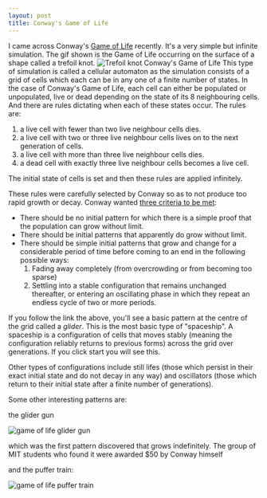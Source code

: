 ```yaml
---
layout: post
title: Conway's Game of Life
---
```


I came across Conway's [Game of Life]([https://playgameoflife.com/](https://playgameoflife.com/)) recently. It's a very simple but infinite simulation. The gif shown is the Game of Life occurring on the surface of a shape called a trefoil knot. 
![Trefoil knot Conway's Game of Life](https://upload.wikimedia.org/wikipedia/commons/6/64/Trefoil_knot_conways_game_of_life.gif)
This type of simulation is called a cellular automaton as the simulation consists of a grid of cells which each can be in any one of a finite number of states. In the case of Conway's Game of Life, each cell can either be populated or unpopulated, live or dead depending on the state of its 8 neighbouring cells. And there are rules dictating when each of these states occur. The rules are:

1. a live cell with fewer than two live neighbour cells dies.
2. a live cell with two or three live neighbour cells lives on to the next generation of cells.
3. a live cell with more than three live neighbour cells dies.
4. a dead cell with exactly three live neighbour cells becomes a live cell.

The initial state of cells is set and then these rules are applied infinitely.

These rules were carefully selected by Conway so as to not produce too rapid growth or decay. Conway wanted [three criteria to be met]([http://pi.math.cornell.edu/~lipa/mec/lesson6.html](http://pi.math.cornell.edu/~lipa/mec/lesson6.html)):

- There should be no initial pattern for which there is a simple proof that the population can grow without limit.
- There should be initial patterns that apparently do grow without limit.
- There should be simple initial patterns that grow and change for a considerable period of time before coming to an end in the following possible ways:
    1. Fading away completely (from overcrowding or from becoming too sparse)
    2. Settling into a stable configuration that remains unchanged thereafter, or entering an oscillating phase in which they repeat an endless cycle of two or more periods.

If you follow the link the above, you'll see a basic pattern at the centre of the grid called a _glider_. This is the most basic type of "spaceship". A spaceship is a configuration of cells that moves stably (meaning the configuration reliably returns to previous forms) across the grid over generations. If you click start you will see this.

Other types of configurations include still lifes (those which persist in their exact initial state and do not decay in any way) and oscillators (those which return to their initial state after a finite number of generations).

Some other interesting patterns are:

 the glider gun

![game of life glider gun]([http://www.scholarpedia.org/w/images/4/43/Game-of-life_Glider-gun.gif](http://www.scholarpedia.org/w/images/4/43/Game-of-life_Glider-gun.gif))

which was the first pattern discovered that grows indefinitely. The group of MIT students who found it were awarded $50 by Conway himself

and the puffer train:

![game of life puffer train]([http://www.scholarpedia.org/w/images/c/ca/Game-of-life_Puffer-train.gif](http://www.scholarpedia.org/w/images/c/ca/Game-of-life_Puffer-train.gif))
